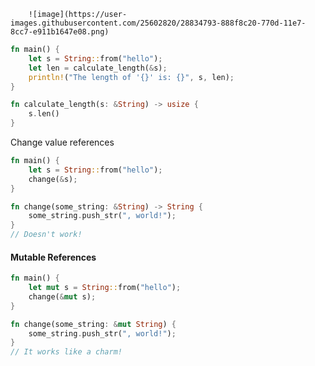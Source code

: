 
		![image](https://user-images.githubusercontent.com/25602820/28834793-888f8c20-770d-11e7-8cc7-e911b1647e08.png)
```rust
fn main() {
    let s = String::from("hello");
    let len = calculate_length(&s);
    println!("The length of '{}' is: {}", s, len);
}

fn calculate_length(s: &String) -> usize {
    s.len()
}
```
Change value references 

```rust
fn main() {
    let s = String::from("hello");
    change(&s);
}

fn change(some_string: &String) -> String {
    some_string.push_str(", world!");
}
// Doesn't work!
```
#### Mutable References 

```rust
fn main() {
    let mut s = String::from("hello");
    change(&mut s);
}

fn change(some_string: &mut String) {
    some_string.push_str(", world!");
}
// It works like a charm!
```
	
